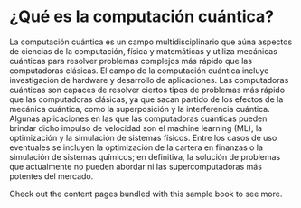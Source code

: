 # ¿Qué es la computación cuántica?

La computación cuántica es un campo multidisciplinario que aúna aspectos de ciencias de la computación, física y matemáticas y utiliza mecánicas cuánticas para resolver problemas complejos más rápido que las computadoras clásicas. El campo de la computación cuántica incluye investigación de hardware y desarrollo de aplicaciones. Las computadoras cuánticas son capaces de resolver ciertos tipos de problemas más rápido que las computadoras clásicas, ya que sacan partido de los efectos de la mecánica cuántica, como la superposición y la interferencia cuántica. Algunas aplicaciones en las que las computadoras cuánticas pueden brindar dicho impulso de velocidad son el machine learning (ML), la optimización y la simulación de sistemas físicos. Entre los casos de uso eventuales se incluyen la optimización de la cartera en finanzas o la simulación de sistemas químicos; en definitiva, la solución de problemas que actualmente no pueden abordar ni las supercomputadoras más potentes del mercado.


Check out the content pages bundled with this sample book to see more.

```{tableofcontents}
```
